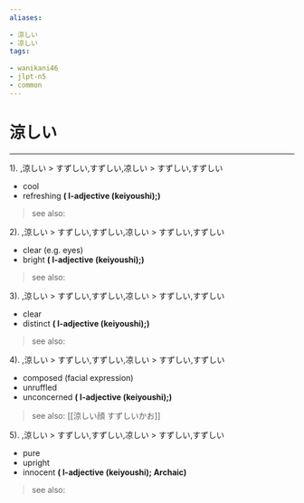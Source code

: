 ```yaml
---
aliases:
    
- 涼しい
- 凉しい
tags:
    
- wanikani46
- jlpt-n5
- common
---
```


# 涼しい
---
1).
,涼しい > すずしい,すずしい,凉しい > すずしい,すずしい

- cool
- refreshing
**( I-adjective (keiyoushi);)**
> see also: 
            
2).
,涼しい > すずしい,すずしい,凉しい > すずしい,すずしい

- clear (e.g. eyes)
- bright
**( I-adjective (keiyoushi);)**
> see also: 
            
3).
,涼しい > すずしい,すずしい,凉しい > すずしい,すずしい

- clear
- distinct
**( I-adjective (keiyoushi);)**
> see also: 
            
4).
,涼しい > すずしい,すずしい,凉しい > すずしい,すずしい

- composed (facial expression)
- unruffled
- unconcerned
**( I-adjective (keiyoushi);)**
> see also:  [[涼しい顔 すずしいかお]]
            
5).
,涼しい > すずしい,すずしい,凉しい > すずしい,すずしい

- pure
- upright
- innocent
**( I-adjective (keiyoushi); Archaic)**
> see also: 
            